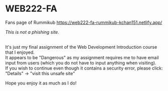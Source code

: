 # WEB222-FA
Fans page of Rummikub https://web222-fa-rummikub-kchan151.netlify.app/

<i>This is not a phishing site.</i><br><br>

It's just my final assignment of the Web Development Introduction course that I enjoyed.<br>
It appears to be "Dangerous" as my assignment requires me to have email input from users (which you do not have to input anything when visiting).<br>
If you wish to continue even though it contains a security error, please click: "Details" -> "visit this unsafe site"<br><be>

Hope you enjoy it as much as I do!<br>

